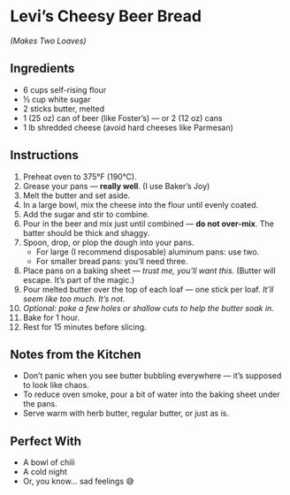 # Levi’s Cheesy Beer Bread

*(Makes Two Loaves)*

## Ingredients

* 6 cups self-rising flour
* ½ cup white sugar
* 2 sticks butter, melted
* 1 (25 oz) can of beer (like Foster’s) — or 2 (12 oz) cans
* 1 lb shredded cheese (avoid hard cheeses like Parmesan)

## Instructions

1.  Preheat oven to 375°F (190°C).
2.  Grease your pans — **really well**. (I use Baker’s Joy)
3.  Melt the butter and set aside.
4.  In a large bowl, mix the cheese into the flour until evenly coated.
5.  Add the sugar and stir to combine.
6.  Pour in the beer and mix just until combined — **do not over-mix**. The batter should be thick and shaggy.
7.  Spoon, drop, or plop the dough into your pans.
    * For large (I recommend disposable) aluminum pans: use two.
    * For smaller bread pans: you’ll need three.
8.  Place pans on a baking sheet — *trust me, you’ll want this.* (Butter will escape. It’s part of the magic.)
9.  Pour melted butter over the top of each loaf — one stick per loaf. *It’ll seem like too much. It’s not.*
10. *Optional: poke a few holes or shallow cuts to help the butter soak in.*
11. Bake for 1 hour.
12. Rest for 15 minutes before slicing.

## Notes from the Kitchen

* Don’t panic when you see butter bubbling everywhere — it’s supposed to look like chaos.
* To reduce oven smoke, pour a bit of water into the baking sheet under the pans.
* Serve warm with herb butter, regular butter, or just as is.

## Perfect With

* A bowl of chili
* A cold night
* Or, you know... sad feelings 😅
